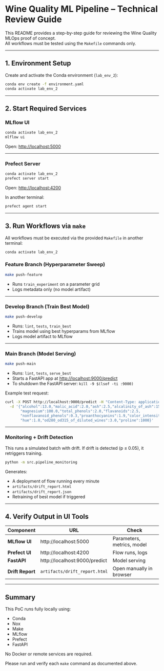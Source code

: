 
# Wine Quality ML Pipeline – Technical Review Guide

This README provides a step-by-step guide for reviewing the Wine Quality MLOps proof of concept.  
All workflows must be tested using the `Makefile` commands only.

---

## 1. Environment Setup

Create and activate the Conda environment (`lab_env_2`):

```bash
conda env create -f environment.yaml
conda activate lab_env_2
```

---

## 2. Start Required Services

### MLflow UI

```bash
conda activate lab_env_2
mlflow ui
```

Open: [http://localhost:5000](http://localhost:5000)  

---

### Prefect Server

```bash
conda activate lab_env_2
prefect server start
```

Open: [http://localhost:4200](http://localhost:4200)  

In another terminal:

```bash
prefect agent start
```

---

## 3. Run Workflows via `make`

All workflows must be executed via the provided `Makefile` in another terminal:
```bash
conda activate lab_env_2
```

### Feature Branch (Hyperparameter Sweep)

```bash
make push-feature
```

- Runs `train_experiment` on a parameter grid
- Logs metadata only (no model artifact)

---

### Develop Branch (Train Best Model)

```bash
make push-develop
```

- Runs: `lint`, `tests`, `train_best`
- Trains model using best hyperparams from MLflow
- Logs model artifact to MLflow

---

### Main Branch (Model Serving)

```bash
make push-main
```

- Runs: `lint`, `tests`, `serve_best`
- Starts a FastAPI app at [http://localhost:9000/predict](http://localhost:9000/predict)
- To shutdown the FastAPI server: `kill -9 $(lsof -ti :9000)`

Example test request:

```bash
curl -X POST http://localhost:9000/predict -H "Content-Type: application/json" \
  -d '{"alcohol":13.0,"malic_acid":2.0,"ash":2.5,"alcalinity_of_ash":15.0,
       "magnesium":100.0,"total_phenols":2.0,"flavanoids":2.5,
       "nonflavanoid_phenols":0.3,"proanthocyanins":1.9,"color_intensity":5.0,
       "hue":1.0,"od280_od315_of_diluted_wines":3.0,"proline":1000}'
```

---

### Monitoring + Drift Detection

This runs a simulated batch with drift. If drift is detected (p ≤ 0.05), it retriggers training.

```bash
python -m src.pipeline_monitoring
```

Generates:
- A deployment of flow running every minute
- `artifacts/drift_report.html`
- `artifacts/drift_report.json`
- Retraining of best model if triggered

---

## 4. Verify Output in UI Tools

| Component | URL | Check |
|----------|-----|-------|
| **MLflow UI** | http://localhost:5000 | Parameters, metrics, model |
| **Prefect UI** | http://localhost:4200 | Flow runs, logs |
| **FastAPI** | http://localhost:9000/predict | Model serving |
| **Drift Report** | `artifacts/drift_report.html` | Open manually in browser |

---

## Summary

This PoC runs fully locally using:

- Conda
- Nox
- Make
- MLflow
- Prefect
- FastAPI

No Docker or remote services are required.

Please run and verify each `make` command as documented above.
